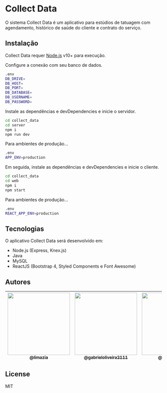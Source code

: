 # Collect Data
O sistema Collect Data é um aplicativo para estúdios de tatuagem com agendamento, histórico de saúde do cliente e contrato do serviço.
 
## Instalação

Collect Data requer [Node.js](https://nodejs.org/) v10+ para execução.

Configure a conexão com seu banco de dados.

```sh
.env
DB_DRIVE=
DB_HOST=
DB_PORT=
DB_DATABASE=
DB_USERNAME=
DB_PASSWORD=
```

Instale as dependências e devDependencies e inicie o servidor.

```sh
cd collect_data
cd server
npm i
npm run dev
```

Para ambientes de produção...

```sh
.env
APP_ENV=production
```

Em seguida, instale as dependências e devDependencies e inicie o cliente.

```sh
cd collect_data
cd web
npm i
npm start
```

Para ambientes de produção...

```sh
.env
REACT_APP_ENV=production
```

## Tecnologias

O aplicativo Collect Data será desenvolvido em:

- Node.js (Express, Knex.js)
- Java 
- MySQL
- ReactJS (Bootstrap 4, Styled Components e Font Awesome)

## Autores

| [<img src="https://avatars.githubusercontent.com/u/32038004?v=2" width="200px" height="auto"><br><sub>@limazia</sub>](https://github.com/limazia) | [<img src="https://avatars.githubusercontent.com/u/83615741?v=2" width="200px" height="auto"><br><sub>@gabrieloliveira2111</sub>](https://github.com/gabrieloliveira2111) | [<img src="https://avatars.githubusercontent.com/u/89888509?v=2" width="200px" height="auto"><br><sub>@luisrenato02</sub>](https://github.com/luisrenato02) | [<img src="https://avatars.githubusercontent.com/u/102265428?v=2" width="200px" height="auto"><br><sub>@leonardoXimenes</sub>](https://github.com/leonardoXimenes) | [<img src="https://avatars.githubusercontent.com/u/102265479?v=2" width="200px" height="auto"><br><sub>@Mbizoo</sub>](https://github.com/Mbizoo) | 
|---|---|---|---|---|

## License

MIT
